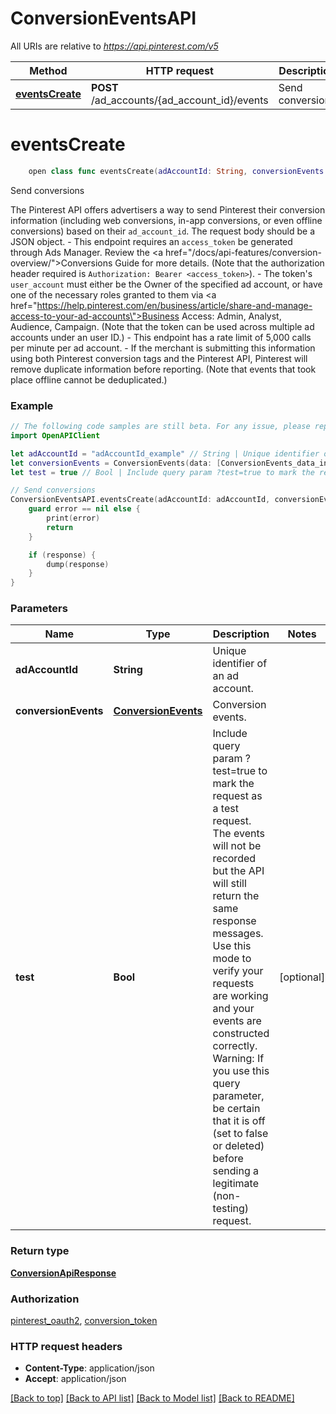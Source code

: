# ConversionEventsAPI

All URIs are relative to *https://api.pinterest.com/v5*

Method | HTTP request | Description
------------- | ------------- | -------------
[**eventsCreate**](ConversionEventsAPI.md#eventscreate) | **POST** /ad_accounts/{ad_account_id}/events | Send conversions


# **eventsCreate**
```swift
    open class func eventsCreate(adAccountId: String, conversionEvents: ConversionEvents, test: Bool? = nil, completion: @escaping (_ data: ConversionApiResponse?, _ error: Error?) -> Void)
```

Send conversions

The Pinterest API offers advertisers a way to send Pinterest their conversion information (including web conversions, in-app conversions, or even offline conversions) based on their <code>ad_account_id</code>. The request body should be a JSON object. - This endpoint requires an <code>access_token</code> be generated through Ads Manager. Review the <a href=\"/docs/api-features/conversion-overview/\">Conversions Guide</a> for more details. (Note that the authorization header required is <code>Authorization: Bearer &lt;access_token&gt;</code>). - The token's <code>user_account</code> must either be the Owner of the specified ad account, or have one of the necessary roles granted to them via <a href=\"https://help.pinterest.com/en/business/article/share-and-manage-access-to-your-ad-accounts\">Business Access</a>: Admin, Analyst, Audience, Campaign. (Note that the token can be used across multiple ad accounts under an user ID.) - This endpoint has a rate limit of 5,000 calls per minute per ad account. - If the merchant is submitting this information using both Pinterest conversion tags and the Pinterest API, Pinterest will remove duplicate information before reporting. (Note that events that took place offline cannot be deduplicated.)

### Example
```swift
// The following code samples are still beta. For any issue, please report via http://github.com/OpenAPITools/openapi-generator/issues/new
import OpenAPIClient

let adAccountId = "adAccountId_example" // String | Unique identifier of an ad account.
let conversionEvents = ConversionEvents(data: [ConversionEvents_data_inner(eventName: "eventName_example", actionSource: "actionSource_example", eventTime: 123, eventId: "eventId_example", eventSourceUrl: "eventSourceUrl_example", optOut: false, partnerName: "partnerName_example", userData: ConversionEventsUserData(ph: ["ph_example"], ge: ["ge_example"], db: ["db_example"], ln: ["ln_example"], fn: ["fn_example"], ct: ["ct_example"], st: ["st_example"], zp: ["zp_example"], country: ["country_example"], externalId: ["externalId_example"], clickId: "clickId_example", partnerId: "partnerId_example", em: ["em_example"], hashedMaids: ["hashedMaids_example"], clientIpAddress: "clientIpAddress_example", clientUserAgent: "clientUserAgent_example"), customData: ConversionEvents_data_inner_custom_data(currency: "currency_example", value: "value_example", contentIds: ["contentIds_example"], contentName: "contentName_example", contentCategory: "contentCategory_example", contentBrand: "contentBrand_example", contents: [ConversionEvents_data_inner_custom_data_contents_inner(id: "id_example", itemPrice: "itemPrice_example", quantity: 123, itemName: "itemName_example", itemCategory: "itemCategory_example", itemBrand: "itemBrand_example")], numItems: 123, orderId: "orderId_example", searchString: "searchString_example", optOutType: "optOutType_example", np: "np_example"), appId: "appId_example", appName: "appName_example", appVersion: "appVersion_example", deviceBrand: "deviceBrand_example", deviceCarrier: "deviceCarrier_example", deviceModel: "deviceModel_example", deviceType: "deviceType_example", osVersion: "osVersion_example", wifi: false, language: "language_example")]) // ConversionEvents | Conversion events.
let test = true // Bool | Include query param ?test=true to mark the request as a test request. The events will not be recorded but the API will still return the same response messages. Use this mode to verify your requests are working and your events are constructed correctly. Warning: If you use this query parameter, be certain that it is off (set to false or deleted) before sending a legitimate (non-testing) request. (optional)

// Send conversions
ConversionEventsAPI.eventsCreate(adAccountId: adAccountId, conversionEvents: conversionEvents, test: test) { (response, error) in
    guard error == nil else {
        print(error)
        return
    }

    if (response) {
        dump(response)
    }
}
```

### Parameters

Name | Type | Description  | Notes
------------- | ------------- | ------------- | -------------
 **adAccountId** | **String** | Unique identifier of an ad account. | 
 **conversionEvents** | [**ConversionEvents**](ConversionEvents.md) | Conversion events. | 
 **test** | **Bool** | Include query param ?test&#x3D;true to mark the request as a test request. The events will not be recorded but the API will still return the same response messages. Use this mode to verify your requests are working and your events are constructed correctly. Warning: If you use this query parameter, be certain that it is off (set to false or deleted) before sending a legitimate (non-testing) request. | [optional] 

### Return type

[**ConversionApiResponse**](ConversionApiResponse.md)

### Authorization

[pinterest_oauth2](../README.md#pinterest_oauth2), [conversion_token](../README.md#conversion_token)

### HTTP request headers

 - **Content-Type**: application/json
 - **Accept**: application/json

[[Back to top]](#) [[Back to API list]](../README.md#documentation-for-api-endpoints) [[Back to Model list]](../README.md#documentation-for-models) [[Back to README]](../README.md)

